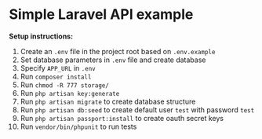 # Simple Laravel API example

**Setup instructions:**

1) Create an `.env` file in the project root based on `.env.example`
2) Set database parameters in `.env` file and create database
3) Specify `APP_URL` in `.env`
4) Run `composer install`
5) Run `chmod -R 777 storage/`
6) Run `php artisan key:generate`
7) Run `php artisan migrate` to create database structure
8) Run `php artisan db:seed` to create default user `test` with password `test`
9) Run `php artisan passport:install` to create oauth secret keys
10) Run `vendor/bin/phpunit` to run tests
